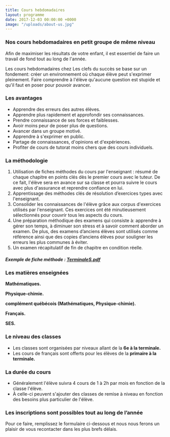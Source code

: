 ```yaml
---
title: Cours hebdomadaires
layout: programme
date: 2017-12-03 00:00:00 +0000
image: "/uploads/about-us.jpg"
---
```

### Nos cours hebdomadaires en petit groupe de même niveau

Afin de maximiser les résultats de votre enfant, il est essentiel de faire un travail de fond tout au long de l'année.

Les cours hebdomadaires chez Les clefs du succès se base sur un fondement: créer un environnement où chaque élève peut s'exprimer pleinement. Faire comprendre à l'élève qu'aucune question est stupide et qu'il faut en poser pour pouvoir avancer.

### Les avantages

* Apprendre des erreurs des autres élèves.
* Apprendre plus rapidement et approfondir ses connaissances.
* Prendre connaissance de ses forces et faiblesses.
* Avoir moins peur de poser plus de questions.
* Avancer dans un groupe motivé.
* Apprendre à s'exprimer en public.
* Partage de connaissances, d'opinions et d'expériences.
* Profiter de cours de tutorat moins chers que des cours individuels.

### La méthodologie

1. Utilisation de fiches méthodes du cours par l'enseignant : résumé de chaque chapitre en points clés dès le premier cours avec le tuteur. De ce fait, l'élève sera en avance sur sa classe et pourra suivre le cours avec plus d'assurance et reprendre confiance en lui.
2. Apprentissage des méthodes clés de résolution d’exercices types avec l'enseignant.
3. Consolider les connaissances de l'élève grâce aux corpus d'exercices utilisés par l'enseignant. Ces exercices ont été minutieusement sélectionnés pour couvrir tous les aspects du cours.
4. Une préparation méthodique des examens qui consiste à: apprendre à gérer son temps, à diminuer son stress et à savoir comment aborder un examen. De plus, des examens d’anciens élèves sont utilisés comme référence ainsi que des copies d’anciens élèves pour souligner les erreurs les plus communes à éviter.
5. Un examen récapitulatif de fin de chapitre en condition réelle.

##### Exemple de fiche méthode : [TerminaleS.pdf](/uploads/TerminaleS.pdf "TerminaleS.pdf")

### Les matières enseignées

**Mathématiques.**

**Physique-chimie.**

**complément québécois (Mathématiques, Physique-chimie).**

**Français.**

**SES.**

### Le niveau des classes

* Les classes sont organisées par niveaux allant de la **6e à la terminale.**
* Les cours de français sont offerts pour les élèves de la **primaire à la terminale.**

### La durée du cours

* Généralement l'élève suivra 4 cours de 1 à 2h par mois en fonction de la classe l'élève.
* À celle-ci peuvent s'ajouter des classes de remise à niveau  en fonction des besoins plus particulier de l'élève.

### **Les inscriptions sont possibles tout au long de l’année**

Pour ce faire, remplissez le formulaire ci-dessous et nous nous ferons un plaisir de vous recontacter dans les plus brefs délais.